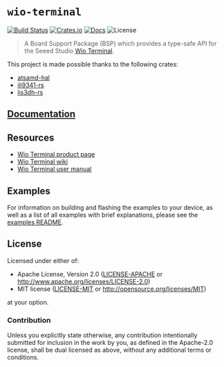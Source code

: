 # `wio-terminal`

[![Build Status](https://travis-ci.org/jessebraham/wio-terminal.svg?branch=master)](https://travis-ci.org/jessebraham/wio-terminal)
[![Crates.io](https://img.shields.io/crates/v/wio-terminal.svg)](https://crates.io/crates/wio-terminal)
[![Docs](https://docs.rs/wio-terminal/badge.svg)](https://docs.rs/wio-terminal/)
![License](https://img.shields.io/badge/License-MIT%20OR%20Apache--2.0-blue)

> A Board Support Package (BSP) which provides a type-safe API for the Seeed Studio [Wio Terminal](https://www.seeedstudio.com/Wio-Terminal-p-4509.html).

This project is made possible thanks to the following crates:

* [atsamd-hal](https://github.com/atsamd-rs/atsamd)
* [ili9341-rs](https://github.com/yuri91/ili9341-rs)
* [lis3dh-rs](https://github.com/BenBergman/lis3dh-rs)

## [Documentation]

[Documentation]: https://docs.rs/wio-terminal/

## Resources

* [Wio Terminal product page](https://www.seeedstudio.com/Wio-Terminal-p-4509.html)
* [Wio Terminal wiki](https://wiki.seeedstudio.com/Wio-Terminal-Getting-Started/)
* [Wio Terminal user manual](https://files.seeedstudio.com/wiki/Wio-Terminal/res/Wio-Terminal-User-Manual.pdf)

## Examples

For information on building and flashing the examples to your device, as well as a list of all examples with brief explanations, please see the [examples README](examples/README.md).

## License

Licensed under either of:

* Apache License, Version 2.0 ([LICENSE-APACHE](LICENSE-APACHE) or
  http://www.apache.org/licenses/LICENSE-2.0)
* MIT license ([LICENSE-MIT](LICENSE-MIT) or http://opensource.org/licenses/MIT)

at your option.

### Contribution

Unless you explicitly state otherwise, any contribution intentionally submitted for inclusion in
the work by you, as defined in the Apache-2.0 license, shall be dual licensed as above, without
any additional terms or conditions.
